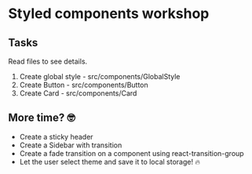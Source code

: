 # Styled components workshop

## Tasks
Read files to see details. 
1. Create global style - src/components/GlobalStyle
2. Create Button - src/components/Button
3. Create Card - src/components/Card 

## More time? 🤓
- Create a sticky header
- Create a Sidebar with transition
- Create a fade transition on a component using react-transition-group
- Let the user select theme and save it to local storage! 🔥